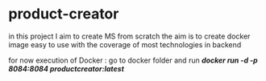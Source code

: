 # product-creator
in this project I aim to create MS from scratch 
the aim is to create docker image easy to use with the coverage of most technologies in backend

for now execution of Docker :
go to docker folder and run <B><I>docker run -d -p  8084:8084 productcreator:latest</I></B>
